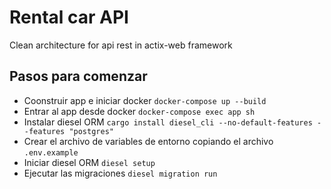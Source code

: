 # Rental car API
Clean architecture for api rest in actix-web framework

## Pasos para comenzar

- Coonstruir app e iniciar docker `docker-compose up --build`
- Entrar al app desde docker `docker-compose exec app sh`
- Instalar diesel ORM `cargo install diesel_cli --no-default-features --features "postgres"`
- Crear el archivo de variables de entorno copiando el archivo `.env.example`
- Iniciar diesel ORM `diesel setup`
- Ejecutar las migraciones `diesel migration run`